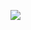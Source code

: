 <p>
  
<img src=https://github.com/engelhyunji/my-react-app/assets/145903783/2335e297-cf3b-4bc3-9e30-36727ba30f7b>

</p>
